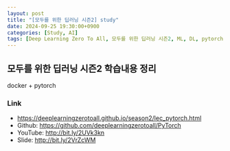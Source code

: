 ```yaml
---
layout: post
title: "[모두를 위한 딥러닝 시즌2] study"
date: 2024-09-25 19:30:00+0900
categories: [Study, AI]
tags: [Deep Learning Zero To All, 모두를 위한 딥러닝 시즌2, ML, DL, pytorch]
---
```


## 모두를 위한 딥러닝 시즌2 학습내용 정리

docker + pytorch 

### Link 
* https://deeplearningzerotoall.github.io/season2/lec_pytorch.html
* Github: https://github.com/deeplearningzerotoall/PyTorch
* YouTube: http://bit.ly/2UVk3kn
* Slide: http://bit.ly/2VrZcWM
